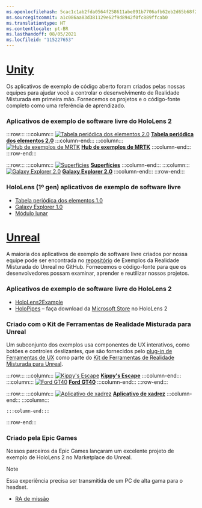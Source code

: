 ```yaml
---
ms.openlocfilehash: 5cac1c1ab2fda0564f258611abe891b7706afb62eb2d65b68f234f333fa28a98
ms.sourcegitcommit: a1c086aa83d381129e62f9d8942f0fc889ffcab0
ms.translationtype: HT
ms.contentlocale: pt-BR
ms.lasthandoff: 08/05/2021
ms.locfileid: "115227653"
---
```

# <a name="unity"></a>[Unity](#tab/unity)

Os aplicativos de exemplo de código aberto foram criados pelas nossas equipes para ajudar você a controlar o desenvolvimento de Realidade Misturada em primeira mão. Fornecemos os projetos e o código-fonte completo como uma referência de aprendizado.

### <a name="hololens-2-open-source-sample-apps"></a>Aplicativos de exemplo de software livre do HoloLens 2

:::row:::
    :::column:::
       [![Tabela periódica dos elementos 2.0](../images/MRDL_PeriodicTable.jpg)](../unity/periodic-table-of-the-elements-2.md) **[Tabela periódica dos elementos 2.0](../unity/periodic-table-of-the-elements-2.md)**
    :::column-end:::
    :::column:::
       [![Hub de exemplos de MRTK](../images/MRTKExamplesHub.png)](/windows/mixed-reality/mrtk-unity/features/example-scenes/example-hub) **[Hub de exemplos de MRTK](/windows/mixed-reality/mrtk-unity/features/example-scenes/example-hub)**
    :::column-end:::
:::row-end:::

:::row:::
    :::column:::
       [![Superfícies](../images/MRDL_Surfaces.jpg)](../unity/sampleapp-surfaces.md) **[Superfícies](../unity/sampleapp-surfaces.md)**
    :::column-end:::
    :::column:::
       [![Galaxy Explorer 2.0](../images/GalaxyExplorer2.jpg)](../unity/galaxy-explorer-update.md) **[Galaxy Explorer 2.0](../unity/galaxy-explorer-update.md)**
    :::column-end:::
:::row-end:::

### <a name="hololens-1st-gen-open-source-sample-apps"></a>HoloLens (1º gen) aplicativos de exemplo de software livre

* [Tabela periódica dos elementos 1.0](../unity/periodic-table-of-the-elements.md)
* [Galaxy Explorer 1.0](../unity/galaxy-explorer.md)
* [Módulo lunar](../unity/lunar-module.md)

# <a name="unreal"></a>[Unreal](#tab/unreal)

A maioria dos aplicativos de exemplo de software livre criados por nossa equipe pode ser encontrada no [repositório](https://github.com/microsoft/MixedReality-Unreal-Samples) de Exemplos da Realidade Misturada do Unreal no GitHub. Fornecemos o código-fonte para que os desenvolvedores possam examinar, aprender e reutilizar nossos projetos.

### <a name="hololens-2-open-source-sample-apps"></a>Aplicativos de exemplo de software livre do HoloLens 2

* [HoloLens2Example](https://github.com/microsoft/MixedReality-Unreal-Samples/tree/master/HoloLens2Example)
* [HoloPipes](https://github.com/microsoft/MixedReality-Unreal-HoloPipes) – faça download da [Microsoft Store](https://www.microsoft.com/p/holopipes/9mszb3nnrxn9) no HoloLens 2

### <a name="made-with-the-mixed-reality-toolkit-for-unreal"></a>Criado com o Kit de Ferramentas de Realidade Misturada para Unreal

Um subconjunto dos exemplos usa componentes de UX interativos, como botões e controles deslizantes, que são fornecidos pelo [plug-in de Ferramentas de UX](https://aka.ms/uxt-unreal) como parte do [Kit de Ferramentas de Realidade Misturada para Unreal](https://aka.ms/mrtk-unreal).

:::row:::
    :::column:::
       [![Kippy's Escape](../unreal/images/KippysEscape_1920.jpg)](../unreal/unreal-kippys-escape.md) **[Kippy's Escape](../unreal/unreal-kippys-escape.md)**
    :::column-end:::
    :::column:::
       [![Ford GT40](../unreal/images/ford-gt40-hero_1920.jpg)](../unreal/unreal-ford-gt40.md) **[Ford GT40](../unreal/unreal-ford-gt40.md)**
    :::column-end:::
:::row-end:::

:::row:::
    :::column:::
       [![Aplicativo de xadrez](../images/Unreal_ChessApp.png)](https://github.com/microsoft/MixedReality-Unreal-Samples/tree/master/ChessApp) **[Aplicativo de xadrez](https://github.com/microsoft/MixedReality-Unreal-Samples/tree/master/ChessApp)**
    :::column-end:::
    :::column:::

    :::column-end:::
:::row-end:::

### <a name="made-by-epic-games"></a>Criado pela Epic Games

Nossos parceiros da Epic Games lançaram um excelente projeto de exemplo de HoloLens 2 no Marketplace do Unreal.

> [!NOTE]
> Essa experiência precisa ser transmitida de um PC de alta gama para o headset.

* [RA de missão](https://docs.unrealengine.com/Resources/Showcases/MissionAR/index.html)
